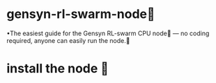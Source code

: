 # gensyn-rl-swarm-node🐝


•The easiest guide for the Gensyn RL-swarm CPU node🐝 — no coding required, anyone can easily run the node.💎

# install the node 📝
